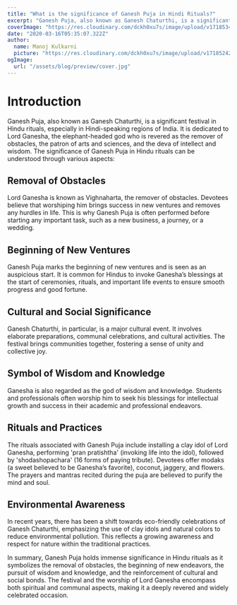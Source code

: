 ```yaml
---
title: "What is the significance of Ganesh Puja in Hindi Rituals?"
excerpt: "Ganesh Puja, also known as Ganesh Chaturthi, is a significant festival in Hindu rituals, especially in Hindi-speaking regions of India. It is dedicated to Lord Ganesha, the elephant-headed god who is revered as the remover of obstacles, the patron of arts and sciences, and the deva of intellect and wisdom."
coverImage: "https://res.cloudinary.com/dckh0xu7s/image/upload/v1718534296/GaneshBlogs_rrh7ha.jpg"
date: "2020-03-16T05:35:07.322Z"
author:
  name: Manoj Kulkarni
  picture: "https://res.cloudinary.com/dckh0xu7s/image/upload/v1718524212/pandit-ji_jmc2gl.jpg"
ogImage:
  url: "/assets/blog/preview/cover.jpg"
---
```


# Introduction

Ganesh Puja, also known as Ganesh Chaturthi, is a significant festival in Hindu rituals, especially in Hindi-speaking regions of India. It is dedicated to Lord Ganesha, the elephant-headed god who is revered as the remover of obstacles, the patron of arts and sciences, and the deva of intellect and wisdom. The significance of Ganesh Puja in Hindu rituals can be understood through various aspects:

## Removal of Obstacles

Lord Ganesha is known as Vighnaharta, the remover of obstacles. Devotees believe that worshiping him brings success in new ventures and removes any hurdles in life. This is why Ganesh Puja is often performed before starting any important task, such as a new business, a journey, or a wedding.

## Beginning of New Ventures

Ganesh Puja marks the beginning of new ventures and is seen as an auspicious start. It is common for Hindus to invoke Ganesha’s blessings at the start of ceremonies, rituals, and important life events to ensure smooth progress and good fortune.

## Cultural and Social Significance

Ganesh Chaturthi, in particular, is a major cultural event. It involves elaborate preparations, communal celebrations, and cultural activities. The festival brings communities together, fostering a sense of unity and collective joy.

## Symbol of Wisdom and Knowledge

Ganesha is also regarded as the god of wisdom and knowledge. Students and professionals often worship him to seek his blessings for intellectual growth and success in their academic and professional endeavors.

## Rituals and Practices

The rituals associated with Ganesh Puja include installing a clay idol of Lord Ganesha, performing 'pran pratishtha' (invoking life into the idol), followed by 'shodashopachara' (16 forms of paying tribute). Devotees offer modaks (a sweet believed to be Ganesha’s favorite), coconut, jaggery, and flowers. The prayers and mantras recited during the puja are believed to purify the mind and soul.

## Environmental Awareness

In recent years, there has been a shift towards eco-friendly celebrations of Ganesh Chaturthi, emphasizing the use of clay idols and natural colors to reduce environmental pollution. This reflects a growing awareness and respect for nature within the traditional practices.

In summary, Ganesh Puja holds immense significance in Hindu rituals as it symbolizes the removal of obstacles, the beginning of new endeavors, the pursuit of wisdom and knowledge, and the reinforcement of cultural and social bonds. The festival and the worship of Lord Ganesha encompass both spiritual and communal aspects, making it a deeply revered and widely celebrated occasion.
